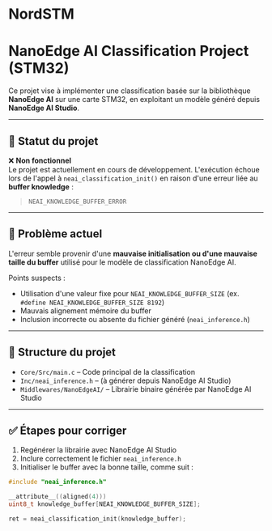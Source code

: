# NordSTM
# NanoEdge AI Classification Project (STM32)

Ce projet vise à implémenter une classification basée sur la bibliothèque **NanoEdge AI** sur une carte STM32, en exploitant un modèle généré depuis **NanoEdge AI Studio**.

---

## 🚧 Statut du projet

❌ **Non fonctionnel**  
Le projet est actuellement en cours de développement. L'exécution échoue lors de l'appel à `neai_classification_init()` en raison d'une erreur liée au **buffer knowledge** :  

> `NEAI_KNOWLEDGE_BUFFER_ERROR`

---

## 🔧 Problème actuel

L'erreur semble provenir d'une **mauvaise initialisation ou d'une mauvaise taille du buffer** utilisé pour le modèle de classification NanoEdge AI.

Points suspects :
- Utilisation d'une valeur fixe pour `NEAI_KNOWLEDGE_BUFFER_SIZE` (ex. `#define NEAI_KNOWLEDGE_BUFFER_SIZE 8192`)
- Mauvais alignement mémoire du buffer
- Inclusion incorrecte ou absente du fichier généré (`neai_inference.h`)

---

## 📁 Structure du projet

- `Core/Src/main.c` – Code principal de la classification
- `Inc/neai_inference.h` – (à générer depuis NanoEdge AI Studio)
- `Middlewares/NanoEdgeAI/` – Librairie binaire générée par NanoEdge AI Studio

---

## ✅ Étapes pour corriger

1. Regénérer la librairie avec NanoEdge AI Studio
2. Inclure correctement le fichier `neai_inference.h`
3. Initialiser le buffer avec la bonne taille, comme suit :

```c
#include "neai_inference.h"

__attribute__((aligned(4))) 
uint8_t knowledge_buffer[NEAI_KNOWLEDGE_BUFFER_SIZE];

ret = neai_classification_init(knowledge_buffer);
